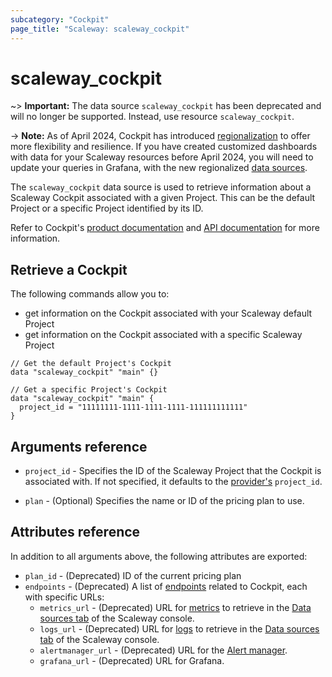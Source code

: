 ```yaml
---
subcategory: "Cockpit"
page_title: "Scaleway: scaleway_cockpit"
---
```

# scaleway_cockpit


~> **Important:**  The data source `scaleway_cockpit` has been deprecated and will no longer be supported. Instead, use resource `scaleway_cockpit`.

-> **Note:**
As of April 2024, Cockpit has introduced [regionalization](https://www.scaleway.com/en/docs/observability/cockpit/concepts/#region) to offer more flexibility and resilience.
If you have created customized dashboards with data for your Scaleway resources before April 2024, you will need to update your queries in Grafana, with the new regionalized [data sources](../resources/cockpit_source.md).

The `scaleway_cockpit` data source is used to retrieve information about a Scaleway Cockpit associated with a given Project. This can be the default Project or a specific Project identified by its ID.

Refer to Cockpit's [product documentation](https://www.scaleway.com/en/docs/observability/cockpit/concepts/) and [API documentation](https://www.scaleway.com/en/developers/api/cockpit/regional-api) for more information.

## Retrieve a Cockpit

The following commands allow you to:

- get information on the Cockpit associated with your Scaleway default Project
- get information on the Cockpit associated with a specific Scaleway Project

```hcl
// Get the default Project's Cockpit
data "scaleway_cockpit" "main" {}
```

```hcl
// Get a specific Project's Cockpit
data "scaleway_cockpit" "main" {
  project_id = "11111111-1111-1111-1111-111111111111"
}
```

## Arguments reference

- `project_id` - Specifies the ID of the Scaleway Project that the Cockpit is associated with. If not specified, it defaults to the [provider's](../index.md#project_id) `project_id`.

- `plan` - (Optional) Specifies the name or ID of the pricing plan to use.


## Attributes reference

In addition to all arguments above, the following attributes are exported:

- `plan_id` - (Deprecated) ID of the current pricing plan
- `endpoints` - (Deprecated) A list of [endpoints](https://www.scaleway.com/en/docs/observability/cockpit/concepts/#endpoints) related to Cockpit, each with specific URLs:
    - `metrics_url` - (Deprecated) URL for [metrics](https://www.scaleway.com/en/docs/observability/cockpit/concepts/#metric) to retrieve in the [Data sources tab](https://console.scaleway.com/cockpit/dataSource) of the Scaleway console.
    - `logs_url` - (Deprecated) URL for [logs](https://www.scaleway.com/en/docs/observability/cockpit/concepts/#logs) to retrieve in the [Data sources tab](https://console.scaleway.com/cockpit/dataSource) of the Scaleway console.
    - `alertmanager_url` - (Deprecated) URL for the [Alert manager](https://www.scaleway.com/en/docs/observability/cockpit/concepts/#alert-manager).
    - `grafana_url` - (Deprecated) URL for Grafana.
